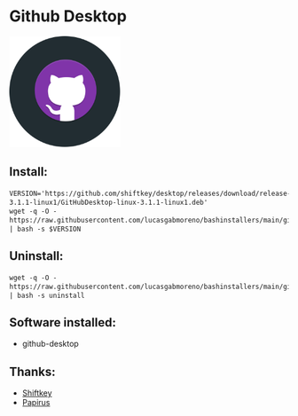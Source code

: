 # Github Desktop
<img src="preview.svg" width="200">

## Install:
```
VERSION='https://github.com/shiftkey/desktop/releases/download/release-3.1.1-linux1/GitHubDesktop-linux-3.1.1-linux1.deb'
wget -q -O - https://raw.githubusercontent.com/lucasgabmoreno/bashinstallers/main/github/install.sh | bash -s $VERSION
```

## Uninstall:
```
wget -q -O - https://raw.githubusercontent.com/lucasgabmoreno/bashinstallers/main/github/install.sh | bash -s uninstall
```

## Software installed:
* github-desktop

## Thanks:
* [Shiftkey](https://github.com/shiftkey/desktop)
* [Papirus](https://github.com/PapirusDevelopmentTeam)
